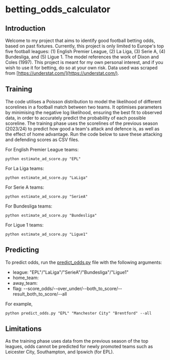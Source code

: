 # betting_odds_calculator

## Introduction

Welcome to my project that aims to identify good football betting odds, based on past fixtures. Currently, this project is only limited to Europe's top five football leagues: (1) English Premier League, (2) La Liga, (3) Serie A, (4) Bundesliga, and (5) Ligue 1. The model references the work of Dixon and Coles (1997). This project is meant for my own personal interest, and if you wish to use it for betting, do so at your own risk. Data used was scraped from [https://understat.com/](https://understat.com/). 

## Training

The code utilises a Poisson distribution to model the likelihood of different scorelines in a football match between two teams. It optimises parameters by minimising the negative log likelihood, ensuring the best fit to observed data, in order to accurately predict the probability of each possible scoreline. The training phase uses the scorelines of the previous season (2023/24) to predict how good a team's attack and defence is, as well as the effect of home advantage. Run the code below to save these attacking and defending scores as CSV files. 

For English Premier League teams: 
```
python estimate_ad_score.py "EPL"
```

For La Liga teams: 
```
python estimate_ad_score.py "LaLiga"
```

For Serie A teams: 
```
python estimate_ad_score.py "SerieA"
```

For Bundesliga teams: 
```
python estimate_ad_score.py "Bundesliga"
```

For Ligue 1 teams: 
```
python estimate_ad_score.py "Ligue1"
```

## Predicting

To predict odds, run the [predict_odds.py](https://github.com/u7338876/betting_odds_calculator/blob/main/predict_odds.py) file with the following arguments: 
- league: "EPL"/"LaLiga"/"SerieA"/"Bundesliga"/"Ligue1"
- home_team:
- away_team:
- flag: --score_odds/--over_under/--both_to_score/--result_both_to_score/--all

For example, 
```
python predict_odds.py "EPL" "Manchester City" "Brentford" --all
```

## Limitations

As the training phase uses data from the previous season of the top leagues, odds cannot be predicted for newly promoted teams such as Leicester City, Southampton, and Ipswich (for EPL). 
